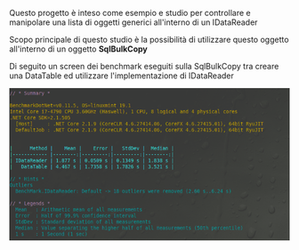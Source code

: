 
Questo progetto è inteso come esempio e studio per controllare e manipolare una lista di oggetti generici all'interno di un IDataReader

Scopo principale di questo studio è la possibilità di utilizzare questo oggetto all'interno di un oggetto **SqlBulkCopy**

Di seguito un screen dei benchmark eseguiti sulla SqlBulkCopy tra creare una DataTable ed utilizzare l'implementazione di IDataReader

![benchmark](benchmark.png)